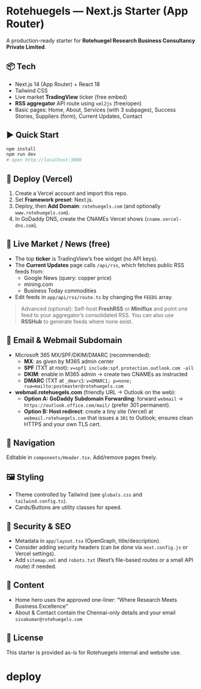 # Rotehuegels — Next.js Starter (App Router)

A production-ready starter for **Rotehuegel Research Business Consultancy Private Limited**.

## 📦 Tech
- Next.js 14 (App Router) + React 18
- Tailwind CSS
- Live market **TradingView** ticker (free embed)
- **RSS aggregator** API route using `xml2js` (free/open)
- Basic pages: Home, About, Services (with 3 subpages), Success Stories, Suppliers (form), Current Updates, Contact

## ▶️ Quick Start
```bash
npm install
npm run dev
# open http://localhost:3000
```

## 🚀 Deploy (Vercel)
1. Create a Vercel account and import this repo.
2. Set **Framework preset**: Next.js.
3. Deploy, then **Add Domain**: `rotehuegels.com` (and optionally `www.rotehuegels.com`).
4. In GoDaddy DNS, create the CNAMEs Vercel shows (`cname.vercel-dns.com`).

## 🔁 Live Market / News (free)
- The top **ticker** is TradingView’s free widget (no API keys).
- The **Current Updates** page calls `/api/rss`, which fetches public RSS feeds from:
  - Google News (query: copper price)
  - mining.com
  - Business Today commodities
- Edit feeds in `app/api/rss/route.ts` by changing the `FEEDS` array.

> Advanced (optional): Self-host **FreshRSS** or **Miniflux** and point one feed to your aggregator’s consolidated RSS. You can also use **RSSHub** to generate feeds where none exist.

## 📨 Email & Webmail Subdomain
- Microsoft 365 MX/SPF/DKIM/DMARC (recommended):
  - **MX**: as given by M365 admin center
  - **SPF** (TXT at root): `v=spf1 include:spf.protection.outlook.com -all`
  - **DKIM**: enable in M365 admin → create two CNAMEs as instructed
  - **DMARC** (TXT at `_dmarc`): `v=DMARC1; p=none; rua=mailto:postmaster@rotehuegels.com`
- **webmail.rotehuegels.com** (friendly URL → Outlook on the web):
  - **Option A: GoDaddy Subdomain Forwarding**: forward `webmail` → `https://outlook.office.com/mail/` (prefer 301 permanent).
  - **Option B: Host redirect**: create a tiny site (Vercel) at `webmail.rotehuegels.com` that issues a `301` to Outlook; ensures clean HTTPS and your own TLS cert.

## 🧭 Navigation
Editable in `components/Header.tsx`. Add/remove pages freely.

## 🖼️ Styling
- Theme controlled by Tailwind (see `globals.css` and `tailwind.config.ts`).
- Cards/Buttons are utility classes for speed.

## 🔐 Security & SEO
- Metadata in `app/layout.tsx` (OpenGraph, title/description).
- Consider adding security headers (can be done via `next.config.js` or Vercel settings).
- Add `sitemap.xml` and `robots.txt` (Next’s file-based routes or a small API route) if needed.

## 📝 Content
- Home hero uses the approved one-liner: “Where Research Meets Business Excellence”
- About & Contact contain the Chennai-only details and your email `sivakumar@rotehuegels.com`

## 📄 License
This starter is provided as-is for Rotehuegels internal and website use.
# deploy
